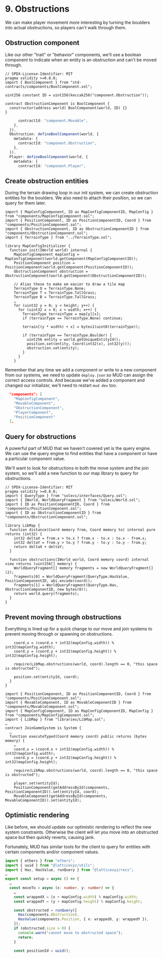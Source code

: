 # 9. Obstructions

We can make player movement more interesting by turning the boulders into actual obstructions, so players can't walk through them.

## Obstruction component

Like our other "trait" or "behavior" components, we'll use a boolean component to indicate when an entity is an obstruction and can't be moved through.

```sol packages/contracts/src/components/ObstructionComponent.sol
// SPDX-License-Identifier: MIT
pragma solidity >=0.8.0;
import { BoolComponent } from "std-contracts/components/BoolComponent.sol";

uint256 constant ID = uint256(keccak256("component.Obstruction"));

contract ObstructionComponent is BoolComponent {
  constructor(address world) BoolComponent(world, ID) {}
}
```

```ts !#4-8 packages/client/src/mud/components.ts
      contractId: "component.Movable",
    },
  }),
  Obstruction: defineBoolComponent(world, {
    metadata: {
      contractId: "component.Obstruction",
    },
  }),
  Player: defineBoolComponent(world, {
    metadata: {
      contractId: "component.Player",
```

## Create obstruction entities

During the terrain drawing loop in our init system, we can create obstruction entities for the boulders. We also need to attach their position, so we can query for them later.

```sol !#2-3,9-10,24-28 packages/contracts/src/libraries/MapConfigInitializer.sol
import { MapConfigComponent, ID as MapConfigComponentID, MapConfig } from "components/MapConfigComponent.sol";
import { PositionComponent, ID as PositionComponentID, Coord } from "components/PositionComponent.sol";
import { ObstructionComponent, ID as ObstructionComponentID } from "components/ObstructionComponent.sol";
import { TerrainType } from "../TerrainType.sol";

library MapConfigInitializer {
  function init(IWorld world) internal {
    MapConfigComponent mapConfig = MapConfigComponent(world.getComponent(MapConfigComponentID));
    PositionComponent position = PositionComponent(world.getComponent(PositionComponentID));
    ObstructionComponent obstruction = ObstructionComponent(world.getComponent(ObstructionComponentID));

    // Alias these to make em easier to draw a tile map
    TerrainType O = TerrainType.None;
    TerrainType T = TerrainType.TallGrass;
    TerrainType B = TerrainType.TallGrass;
    …
    for (uint32 y = 0; y < height; y++) {
      for (uint32 x = 0; x < width; x++) {
        TerrainType terrainType = map[y][x];
        if (terrainType == TerrainType.None) continue;

        terrain[(y * width) + x] = bytes1(uint8(terrainType));

        if (terrainType == TerrainType.Boulder) {
          uint256 entity = world.getUniqueEntityId();
          position.set(entity, Coord(int32(x), int32(y)));
          obstruction.set(entity);
        }
      }
    }
```

Remember that any time we add a component or write to a new component from our systems, we need to update `deploy.json` so MUD can assign the correct access controls. And because we've added a component and changed our initializer, we'll need to restart `mud dev` too.

```json !#4 packages/contracts/deploy.json
  "components": [
    "MapConfigComponent",
    "MovableComponent",
    "ObstructionComponent",
    "PlayerComponent",
    "PositionComponent"
  ],
```

## Query for obstructions

A powerful part of MUD that we haven't covered yet is the query engine. We can use the query engine to find entities that have a component or have a particular component value.

We'll want to look for obstructions in both the move system and the join system, so we'll add a new function to our map library to query for obstructions.

```sol !#3-6,15-20 packages/contracts/src/LibMap.sol
// SPDX-License-Identifier: MIT
pragma solidity >=0.8.0;
import { QueryType } from "solecs/interfaces/Query.sol";
import { IWorld, WorldQueryFragment } from "solecs/World.sol";
import { ID as PositionComponentID, Coord } from "components/PositionComponent.sol";
import { ID as ObstructionComponentID } from "components/ObstructionComponent.sol";

library LibMap {
  function distance(Coord memory from, Coord memory to) internal pure returns (int32) {
    int32 deltaX = from.x > to.x ? from.x - to.x : to.x - from.x;
    int32 deltaY = from.y > to.y ? from.y - to.y : to.y - from.y;
    return deltaX + deltaY;
  }

  function obstructions(IWorld world, Coord memory coord) internal view returns (uint256[] memory) {
    WorldQueryFragment[] memory fragments = new WorldQueryFragment[](2);
    fragments[0] = WorldQueryFragment(QueryType.HasValue, PositionComponentID, abi.encode(coord));
    fragments[1] = WorldQueryFragment(QueryType.Has, ObstructionComponentID, new bytes(0));
    return world.query(fragments);
  }
}
```

## Prevent moving through obstructions

Everything is lined up for a quick change to our move and join systems to prevent moving through or spawning on obstructions.

```sol !#4 packages/contracts/src/systems/MoveSystem.sol
    coord.x = (coord.x + int32(mapConfig.width)) % int32(mapConfig.width);
    coord.y = (coord.y + int32(mapConfig.height)) % int32(mapConfig.height);

    require(LibMap.obstructions(world, coord).length == 0, "this space is obstructed");

    position.set(entityId, coord);
  }
}
```

```sol !#4,13 packages/contracts/src/systems/JoinGameSystem.sol
import { PositionComponent, ID as PositionComponentID, Coord } from "components/PositionComponent.sol";
import { MovableComponent, ID as MovableComponentID } from "components/MovableComponent.sol";
import { MapConfigComponent, ID as MapConfigComponentID, MapConfig } from "components/MapConfigComponent.sol";
import { LibMap } from "libraries/LibMap.sol";
…
contract JoinGameSystem is System {
  …
  function executeTyped(Coord memory coord) public returns (bytes memory) {
    …
    coord.x = (coord.x + int32(mapConfig.width)) % int32(mapConfig.width);
    coord.y = (coord.y + int32(mapConfig.height)) % int32(mapConfig.height);

    require(LibMap.obstructions(world, coord).length == 0, "this space is obstructed");

    player.set(entityId);
    PositionComponent(getAddressById(components, PositionComponentID)).set(entityId, coord);
    MovableComponent(getAddressById(components, MovableComponentID)).set(entityId);
```

## Optimistic rendering

Like before, we should update our optimistic rendering to reflect the new system constraints. Otherwise the client will let you move into an obstructed space but then quickly reverts, causing jank.

Fortunately, MUD has similar tools for the client to query for entities with certain components and/or component values.

```ts !#3,12-19 packages/client/src/mud/setup.ts
import { ethers } from "ethers";
import { uuid } from "@latticexyz/utils";
import { Has, HasValue, runQuery } from "@latticexyz/recs";
…
export const setup = async () => {
  …
  const moveTo = async (x: number, y: number) => {
    …
    const wrappedX = (x + mapConfig.width) % mapConfig.width;
    const wrappedY = (y + mapConfig.height) % mapConfig.height;

    const obstructed = runQuery([
      Has(components.Obstruction),
      HasValue(components.Position, { x: wrappedX, y: wrappedY }),
    ]);
    if (obstructed.size > 0) {
      console.warn("cannot move to obstructed space");
      return;
    }

    const positionId = uuid();
```
